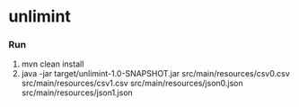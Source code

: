 # unlimint

### Run
1. mvn clean install
2. java -jar target/unlimint-1.0-SNAPSHOT.jar src/main/resources/csv0.csv src/main/resources/csv1.csv src/main/resources/json0.json src/main/resources/json1.json
